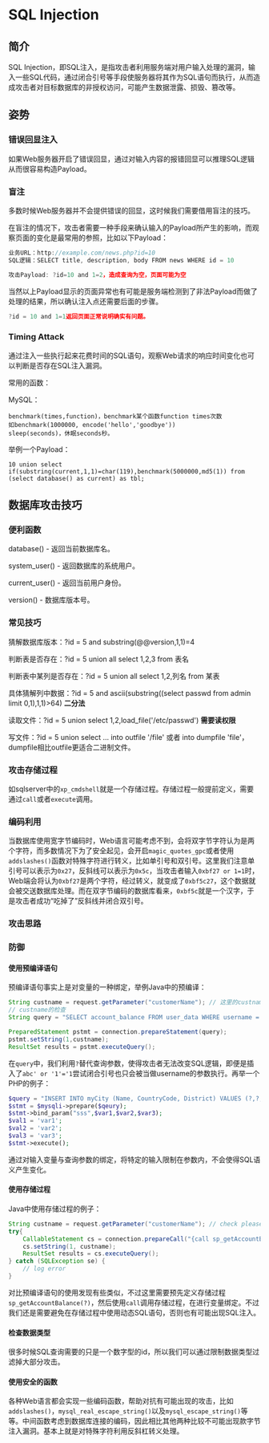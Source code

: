 # SQL Injection

## 简介

SQL Injection，即SQL注入，是指攻击者利用服务端对用户输入处理的漏洞，输入一些SQL代码，通过闭合引号等手段使服务器将其作为SQL语句而执行，从而造成攻击者对目标数据库的非授权访问，可能产生数据泄露、损毁、篡改等。

## 姿势

### 错误回显注入

如果Web服务器开启了错误回显，通过对输入内容的报错回显可以推理SQL逻辑从而很容易构造Payload。

### 盲注

多数时候Web服务器并不会提供错误的回显，这时候我们需要借用盲注的技巧。

在盲注的情况下，攻击者需要一种手段来确认输入的Payload所产生的影响，而观察页面的变化是最常用的参照，比如以下Payload：

```js
业务URL：http://example.com/news.php?id=10
SQL逻辑：SELECT title, description, body FROM news WHERE id = 10

攻击Payload: ?id=10 and 1=2，造成查询为空，页面可能为空
```

当然以上Payload显示的页面异常也有可能是服务端检测到了非法Payload而做了处理的结果，所以确认注入点还需要后面的步骤。

```js
?id = 10 and 1=1返回页面正常说明确实有问题。
```

### Timing Attack

通过注入一些执行起来花费时间的SQL语句，观察Web请求的响应时间变化也可以判断是否存在SQL注入漏洞。

常用的函数：

MySQL：

```
benchmark(times,function)，benchmark某个函数function times次数
如benchmark(1000000, encode('hello','goodbye'))
sleep(seconds)，休眠seconds秒。
```

举例一个Payload：

```
10 union select if(substring(current,1,1)=char(119),benchmark(5000000,md5(1)) from (select database() as current) as tbl;
```

## 数据库攻击技巧

### 便利函数

database\(\) - 返回当前数据库名。

system\_user\(\) - 返回数据库的系统用户。

current\_user\(\) - 返回当前用户身份。

version\(\) - 数据库版本号。

### 常见技巧

猜解数据库版本：?id = 5 and substring\(@@version,1,1\)=4

判断表是否存在：?id = 5 union all select 1,2,3 from 表名

判断表中某列是否存在：?id = 5 union all select 1,2,列名 from 某表

具体猜解列中数据：?id = 5 and ascii\(substring\(\(select passwd from admin limit 0,1\),1,1\)&gt;64\) **二分法**

读取文件：?id = 5 union select 1,2,load\_file\('/etc/passwd'\) **需要读权限**

写文件：?id = 5 union select ... into outfile '/file' 或者 into dumpfile 'file'，dumpfile相比outfile更适合二进制文件。

### 攻击存储过程

如sqlserver中的`xp_cmdshell`就是一个存储过程。存储过程一般提前定义，需要通过`call`或者`execute`调用。

### 编码利用

当数据库使用宽字节编码时，Web语言可能考虑不到，会将双字节字符认为是两个字符，而多数情况下为了安全起见，会开启`magic_quotes_gpc`或者使用`addslashes()`函数对特殊字符进行转义，比如单引号和双引号。这里我们注意单引号可以表示为`0x27`，反斜线可以表示为`0x5c`，当攻击者输入`0xbf27 or 1=1`时，Web端会将认为`0xbf27`是两个字符，经过转义，就变成了`0xbf5c27`，这个数据就会被交送数据库处理。而在双字节编码的数据库看来，`0xbf5c`就是一个汉字，于是攻击者成功“吃掉了”反斜线并闭合双引号。

### 攻击思路

### 防御

#### 使用预编译语句

预编译语句事实上是对变量的一种绑定，举例Java中的预编译：

```java
String custname = request.getParameter("customerName"); // 这里的custname需要好好被检查
// custname的检查
String query = "SELECT account_balance FROM user_data WHERE username = ?";

PreparedStatement pstmt = connection.prepareStatement(query);
pstmt.setString(1,custname);
ResultSet results = pstmt.executeQuery();
```

在`query`中，我们利用`?`替代查询参数，使得攻击者无法改变SQL逻辑，即便是插入了`abc' or '1'='1`尝试闭合引号也只会被当做username的参数执行。再举一个PHP的例子：

```php
$query = "INSERT INTO myCity (Name, CountryCode, District) VALUES (?,?,?)";
$stmt = $mysqli->prepare($qeury);
$stmt->bind_param("sss",$var1,$var2,$var3);
$val1 = 'var1';
$val2 = 'var2';
$val3 = 'var3';
$stmt->execute();
```

通过对输入变量与查询参数的绑定，将特定的输入限制在参数内，不会使得SQL语义产生变化。

#### 使用存储过程

Java中使用存储过程的例子：

```java
String custname = request.getParameter("customerName"); // check please
try{
    CallableStatement cs = connection.prepareCall("{call sp_getAccountBalance(?)}");
    cs.setString(1, custname);
    ResultSet results = cs.executeQuery();
} catch (SQLException se) {
    // log error
}
```

对比预编译语句的使用发现有些类似，不过这里需要预先定义存储过程`sp_getAccountBalance(?)`，然后使用`call`调用存储过程，在进行变量绑定。不过我们还是需要避免在存储过程中使用动态SQL语句，否则也有可能出现SQL注入。

#### 检查数据类型

很多时候SQL查询需要的只是一个数字型的id，所以我们可以通过限制数据类型过滤掉大部分攻击。

#### 使用安全的函数

各种Web语言都会实现一些编码函数，帮助对抗有可能出现的攻击，比如`addslashes()`，`mysql_real_escape_string()`以及`mysql_escape_string()`等等。中间函数考虑到数据库连接的编码，因此相比其他两种比较不可能出现款字节注入漏洞。基本上就是对特殊字符利用反斜杠转义处理。

